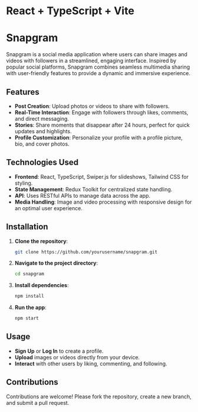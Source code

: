 # React + TypeScript + Vite

# Snapgram

Snapgram is a social media application where users can share images and videos with followers in a streamlined, engaging interface. Inspired by popular social platforms, Snapgram combines seamless multimedia sharing with user-friendly features to provide a dynamic and immersive experience.

## Features

- **Post Creation**: Upload photos or videos to share with followers.
- **Real-Time Interaction**: Engage with followers through likes, comments, and direct messaging.
- **Stories**: Share moments that disappear after 24 hours, perfect for quick updates and highlights.
- **Profile Customization**: Personalize your profile with a profile picture, bio, and cover photos.

## Technologies Used

- **Frontend**: React, TypeScript, Swiper.js for slideshows, Tailwind CSS for styling.
- **State Management**: Redux Toolkit for centralized state handling.
- **API**: Uses RESTful APIs to manage data across the app.
- **Media Handling**: Image and video processing with responsive design for an optimal user experience.

## Installation

1. **Clone the repository**:
   ```bash
   git clone https://github.com/yourusername/snapgram.git
   ```
2. **Navigate to the project directory**:
   ```bash
   cd snapgram
   ```
3. **Install dependencies**:
   ```bash
   npm install
   ```
4. **Run the app**:
   ```bash
   npm start
   ```

## Usage

- **Sign Up** or **Log In** to create a profile.
- **Upload** images or videos directly from your device.
- **Interact** with other users by liking, commenting, and following.

## Contributions

Contributions are welcome! Please fork the repository, create a new branch, and submit a pull request.

